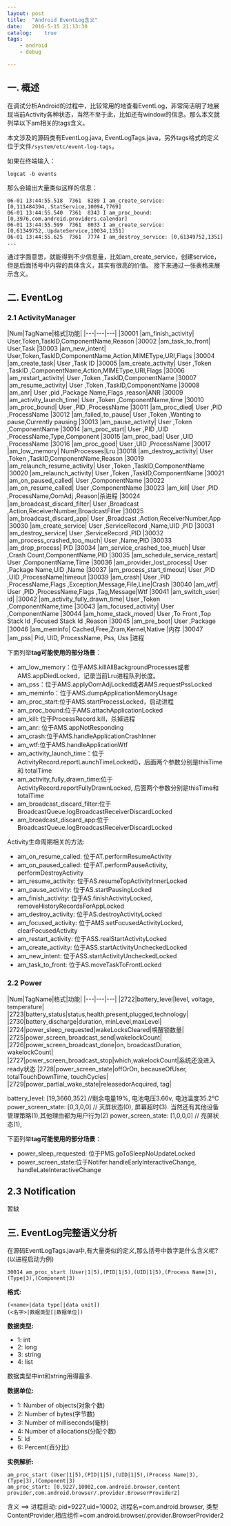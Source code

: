 ```yaml
---
layout: post
title:  "Android EventLog含义"
date:   2016-5-15 21:13:30
catalog:    true
tags:
    - android
    - debug

---
```


## 一. 概述

在调试分析Android的过程中，比较常用的地查看EventLog，非常简洁明了地展现当前Activity各种状态，当然不至于此，比如还有window的信息。那么本文就列举以下am相关的tags含义。

本文涉及的源码类有EventLog.java,  EventLogTags.java，另外tags格式的定义位于文件`/system/etc/event-log-tags`。

如果在终端输入：

    logcat -b events

那么会输出大量类似这样的信息：

    06-01 13:44:55.518  7361  8289 I am_create_service: [0,111484394,.StatService,10094,7769]
    06-01 13:44:55.540  7361  8343 I am_proc_bound: [0,3976,com.android.providers.calendar]
    06-01 13:44:55.599  7361  8033 I am_create_service: [0,61349752,.UpdateService,10034,1351]
    06-01 13:44:55.625  7361  7774 I am_destroy_service: [0,61349752,1351]
    ...

通过字面意思，就能得到不少信息量，比如am_create_service，创建service，但是后面括号中内容的具体含义，其实有很高的价值。
接下来通过一张表格来展示含义。

## 二. EventLog

### 2.1 ActivityManager

|Num|TagName|格式|功能|
|---|---|---|
|30001 |am_finish_activity| User,Token,TaskID,ComponentName,Reason
|30002 |am_task_to_front| User,Task
|30003 |am_new_intent| User,Token,TaskID,ComponentName,Action,MIMEType,URI,Flags
|30004 |am_create_task| User ,Task ID
|30005 |am_create_activity| User ,Token ,TaskID ,ComponentName,Action,MIMEType,URI,Flags
|30006 |am_restart_activity| User ,Token ,TaskID,ComponentName
|30007 |am_resume_activity| User ,Token ,TaskID,ComponentName
|30008 |am_anr| User ,pid ,Package Name,Flags ,reason|ANR
|30009 |am_activity_launch_time| User ,Token ,ComponentName,time
|30010 |am_proc_bound| User ,PID ,ProcessName
|30011 |am_proc_died| User ,PID ,ProcessName
|30012 |am_failed_to_pause| User ,Token ,Wanting to pause,Currently pausing
|30013 |am_pause_activity| User ,Token ,ComponentName
|30014 |am_proc_start| User ,PID ,UID ,ProcessName,Type,Component
|30015 |am_proc_bad| User ,UID ,ProcessName
|30016 |am_proc_good| User ,UID ,ProcessName
|30017 |am_low_memory| NumProcesses|Lru
|30018 |am_destroy_activity| User ,Token ,TaskID,ComponentName,Reason
|30019 |am_relaunch_resume_activity| User ,Token ,TaskID,ComponentName
|30020 |am_relaunch_activity| User ,Token ,TaskID,ComponentName
|30021 |am_on_paused_called| User ,ComponentName
|30022 |am_on_resume_called| User ,ComponentName
|30023 |am_kill| User ,PID ,ProcessName,OomAdj ,Reason|杀进程
|30024 |am_broadcast_discard_filter| User ,Broadcast ,Action,ReceiverNumber,BroadcastFilter
|30025 |am_broadcast_discard_app| User ,Broadcast ,Action,ReceiverNumber,App
|30030 |am_create_service| User ,ServiceRecord ,Name,UID ,PID
|30031 |am_destroy_service| User ,ServiceRecord ,PID
|30032 |am_process_crashed_too_much| User ,Name,PID
|30033 |am_drop_process| PID
|30034 |am_service_crashed_too_much| User ,Crash Count,ComponentName,PID
|30035 |am_schedule_service_restart| User ,ComponentName,Time
|30036 |am_provider_lost_process| User ,Package Name,UID ,Name
|30037 |am_process_start_timeout| User ,PID ,UID ,ProcessName|timeout
|30039 |am_crash| User ,PID ,ProcessName,Flags ,Exception,Message,File,Line|Crash
|30040 |am_wtf| User ,PID ,ProcessName,Flags ,Tag,Message|Wtf
|30041 |am_switch_user| id|
|30042 |am_activity_fully_drawn_time| User ,Token ,ComponentName,time
|30043 |am_focused_activity| User ,ComponentName
|30044 |am_home_stack_moved| User ,To Front ,Top Stack Id ,Focused Stack Id ,Reason
|30045 |am_pre_boot| User ,Package
|30046 |am_meminfo| Cached,Free,Zram,Kernel,Native |内存
|30047 |am_pss| Pid, UID, ProcessName, Pss, Uss |进程


下面列举**tag可能使用的部分场景**：

- am_low_memory：位于AMS.killAllBackgroundProcesses或者AMS.appDiedLocked，记录当前Lru进程队列长度。
- am_pss：位于AMS.applyOomAdjLocked或者AMS.requestPssLocked
- am_meminfo：位于AMS.dumpApplicationMemoryUsage
- am_proc_start:位于AMS.startProcessLocked，启动进程
- am_proc_bound:位于AMS.attachApplicationLocked
- am_kill: 位于ProcessRecord.kill，杀掉进程
- am_anr: 位于AMS.appNotResponding
- am_crash:位于AMS.handleApplicationCrashInner
- am_wtf:位于AMS.handleApplicationWtf
- am_activity_launch_time：位于ActivityRecord.reportLaunchTimeLocked()，后面两个参数分别是thisTime和 totalTime
- am_activity_fully_drawn_time:位于ActivityRecord.reportFullyDrawnLocked, 后面两个参数分别是thisTime和 totalTime
- am_broadcast_discard_filter:位于BroadcastQueue.logBroadcastReceiverDiscardLocked
- am_broadcast_discard_app:位于BroadcastQueue.logBroadcastReceiverDiscardLocked

Activity生命周期相关的方法:

- am_on_resume_called: 位于AT.performResumeActivity
- am_on_paused_called: 位于AT.performPauseActivity, performDestroyActivity
- am_resume_activity: 位于AS.resumeTopActivityInnerLocked
- am_pause_activity:  位于AS.startPausingLocked
- am_finish_activity: 位于AS.finishActivityLocked, removeHistoryRecordsForAppLocked
- am_destroy_activity: 位于AS.destroyActivityLocked
- am_focused_activity: 位于AMS.setFocusedActivityLocked, clearFocusedActivity
- am_restart_activity: 位于ASS.realStartActivityLocked
- am_create_activity: 位于ASS.startActivityUncheckedLocked
- am_new_intent:      位于ASS.startActivityUncheckedLocked
- am_task_to_front: 位于AS.moveTaskToFrontLocked

### 2.2 Power

|Num|TagName|格式|功能|
|---|---|---|
|2722|battery_level|level, voltage, temperature|
|2723|battery_status|status,health,present,plugged,technology|
|2730|battery_discharge|duration, minLevel,maxLevel|
|2724|power_sleep_requested|wakeLocksCleared|唤醒锁数量|
|2725|power_screen_broadcast_send|wakelockCount|
|2726|power_screen_broadcast_done|on, broadcastDuration, wakelockCount|
|2727|power_screen_broadcast_stop|which,wakelockCount|系统还没进入ready状态
|2728|power_screen_state|offOrOn, becauseOfUser, totalTouchDownTime, touchCycles|
|2729|power_partial_wake_state|releasedorAcquired, tag|


battery_level: [19,3660,352] //剩余电量19%, 电池电压3.66v, 电池温度35.2℃
power_screen_state: [0,3,0,0] // 灭屏状态(0), 屏幕超时(3).   当然还有其他设备管理策略(1),其他理由都为用户行为(2)
power_screen_state: [1,0,0,0] // 亮屏状态(1),

下面列举**tag可能使用的部分场景**：

- power_sleep_requested: 位于PMS.goToSleepNoUpdateLocked
- power_screen_state:位于Notifer.handleEarlyInteractiveChange, handleLateInteractiveChange

## 2.3  Notification

暂缺

## 三. EventLog完整语义分析

在源码EventLogTags.java中,有大量类似的定义,那么括号中数字是什么含义呢? (以进程启动为例)

    30014 am_proc_start (User|1|5),(PID|1|5),(UID|1|5),(Process Name|3),(Type|3),(Component|3)

**格式:**

    (<name>|data type[|data unit])
    (<名字>|数据类型[|数据单位])

**数据类型:**

- 1: int
- 2: long
- 3: string
- 4: list

数据类型中int和string用得最多.


**数据单位:**

- 1: Number of objects(对象个数)
- 2: Number of bytes(字节数)
- 3: Number of milliseconds(毫秒)
- 4: Number of allocations(分配个数)
- 5: Id
- 6: Percent(百分比)

**实例解析:**

    am_proc_start (User|1|5),(PID|1|5),(UID|1|5),(Process Name|3),(Type|3),(Component|3)
    am_proc_start: [0,9227,10002,com.android.browser,content provider,com.android.browser/.provider.BrowserProvider2]

含义 ==> 进程启动: pid=9227,uid=10002, 进程名=com.android.browser, 类型ContentProvider,相应组件=com.android.browser/.provider.BrowserProvider2

